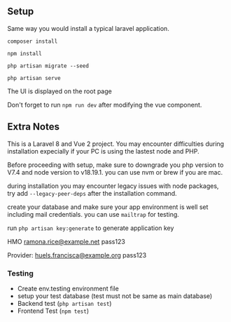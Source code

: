 ## Setup

Same way you would install a typical laravel application.

    composer install

    npm install

    php artisan migrate --seed

    php artisan serve

The UI is displayed on the root page

Don't forget to run `npm run dev` after modifying the vue component.

## Extra Notes
This is a Laravel 8 and Vue 2 project. You may encounter difficulties during installation expecially if your PC is using the lastest node and PHP.

Before proceeding with setup, make sure to downgrade you php version to V7.4 and node version to v18.19.1. you can use nvm or brew if you are mac.

during installation you may encounter legacy issues with node packages, try add `--legacy-peer-deps` after the installation command.

create your database and make sure your app environment is well set including mail credentials. you can use `mailtrap` for testing.

run `php artisan key:generate` to generate application key

HMO
ramona.rice@example.net
pass123

Provider:
huels.francisca@example.org
pass123


### Testing
- Create env.testing environment file
- setup your test database (test must not be same as main database)
- Backend test (`php artisan test`) 
- Frontend Test (`npm test`)




